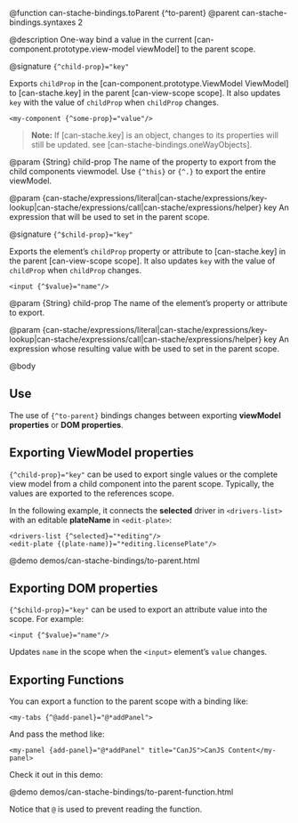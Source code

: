 @function can-stache-bindings.toParent {^to-parent}
@parent can-stache-bindings.syntaxes 2

@description One-way bind a value in the current [can-component.prototype.view-model viewModel] to the parent scope.

@signature `{^child-prop}="key"`

Exports `childProp` in the [can-component.prototype.ViewModel ViewModel] to [can-stache.key] in the parent [can-view-scope scope]. It also updates
`key` with the value of `childProp` when `childProp` changes.

```
<my-component {^some-prop}="value"/>
```

> __Note:__ If [can-stache.key] is an object, changes to its properties will still be updated. see [can-stache-bindings.oneWayObjects].

@param {String} child-prop The name of the property to export from the
child components viewmodel. Use `{^this}` or `{^.}` to export the entire viewModel.

@param {can-stache/expressions/literal|can-stache/expressions/key-lookup|can-stache/expressions/call|can-stache/expressions/helper} key An expression that will be used to set in the parent scope.

@signature `{^$child-prop}="key"`

  Exports the element’s `childProp` property or attribute to [can-stache.key] in the parent [can-view-scope scope]. It also updates
  `key` with the value of `childProp` when `childProp` changes.

  ```
  <input {^$value}="name"/>
  ```

  @param {String} child-prop The name of the element’s property or attribute to export.

  @param {can-stache/expressions/literal|can-stache/expressions/key-lookup|can-stache/expressions/call|can-stache/expressions/helper} key An expression whose resulting value with be used to set in the parent scope.


@body

## Use

The use of `{^to-parent}` bindings changes between exporting __viewModel properties__ or __DOM properties__.

## Exporting ViewModel properties

`{^child-prop}="key"` can be used to export single values or the complete view model from a
child component into the parent scope. Typically, the values are exported to the references scope.

In the following example, it connects the __selected__ driver in `<drivers-list>` with an editable __plateName__ in
`<edit-plate>`:

    <drivers-list {^selected}="*editing"/>
    <edit-plate {(plate-name)}="*editing.licensePlate"/>

@demo demos/can-stache-bindings/to-parent.html

## Exporting DOM properties

`{^$child-prop}="key"` can be used to export an attribute value into the scope.  For example:

```
<input {^$value}="name"/>
```

Updates `name` in the scope when the `<input>` element’s `value` changes.

## Exporting Functions

You can export a function to the parent scope with a binding like:

```
<my-tabs {^@add-panel}="@*addPanel">
```

And pass the method like:

```
<my-panel {add-panel}="@*addPanel" title="CanJS">CanJS Content</my-panel>
```

Check it out in this demo:

@demo demos/can-stache-bindings/to-parent-function.html

Notice that `@` is used to prevent reading the function.  
